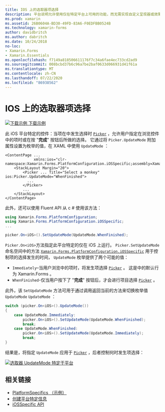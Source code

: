 ```yaml
---
title: IOS 上的选取器项选择
description: 平台说明允许使用仅在特定平台上可用的功能，而无需实现自定义呈现器或效果。 本文介绍如何使用特定于 iOS 平台的来控制选取器中发生项目选择的时间。
ms.prod: xamarin
ms.assetid: 26B0604A-BD30-49FD-83A6-F0EDFBB0524B
ms.technology: xamarin-forms
author: davidbritch
ms.author: dabritch
ms.date: 10/24/2018
no-loc:
- Xamarin.Forms
- Xamarin.Essentials
ms.openlocfilehash: f7149a818506611176f7c34a6fae4ec733cd2ad9
ms.sourcegitcommit: 008bcbd37b6c96a7be2baf0633d066931d41f61a
ms.translationtype: MT
ms.contentlocale: zh-CN
ms.lasthandoff: 07/22/2020
ms.locfileid: "86938562"
---
```

# <a name="picker-item-selection-on-ios"></a>IOS 上的选取器项选择

[![下载示例](~/media/shared/download.png) 下载示例](https://docs.microsoft.com/samples/xamarin/xamarin-forms-samples/userinterface-platformspecifics)

此 iOS 平台特定的控件：当项在中发生选择时 [`Picker`](xref:Xamarin.Forms.Picker) ，允许用户指定在浏览控件中的项时或在按 "**完成**" 按钮后所做的选择。 它通过将 `Picker.UpdateMode` 附加属性设置为枚举的值，在 XAML 中使用 `UpdateMode` ：

```xaml
<ContentPage ...
             xmlns:ios="clr-namespace:Xamarin.Forms.PlatformConfiguration.iOSSpecific;assembly=Xamarin.Forms.Core">
    <StackLayout Margin="20">
        <Picker ... Title="Select a monkey" ios:Picker.UpdateMode="WhenFinished">
          ...
        </Picker>
        ...
    </StackLayout>
</ContentPage>
```

此外，还可以使用 Fluent API 从 c # 使用该方法：

```csharp
using Xamarin.Forms.PlatformConfiguration;
using Xamarin.Forms.PlatformConfiguration.iOSSpecific;
...

picker.On<iOS>().SetUpdateMode(UpdateMode.WhenFinished);
```

`Picker.On<iOS>`方法指定此平台特定的仅在 iOS 上运行。 `Picker.SetUpdateMode`命名空间中的方法 [`Xamarin.Forms.PlatformConfiguration.iOSSpecific`](xref:Xamarin.Forms.PlatformConfiguration.iOSSpecific) 用于控制项的选择发生的时间， `UpdateMode` 枚举提供了两个可能的值：

- `Immediately`–当用户浏览中的项时，将发生项选择 [`Picker`](xref:Xamarin.Forms.Picker) 。 这是中的默认行为 Xamarin.Forms 。
- `WhenFinished`-仅当用户按下了 "**完成**" 按钮后，才会进行项目选择 [`Picker`](xref:Xamarin.Forms.Picker) 。

此外，该 `SetUpdateMode` 方法可用于通过调用返回当前的方法来切换枚举值 `UpdateMode` `UpdateMode` ：

```csharp
switch (picker.On<iOS>().UpdateMode())
{
    case UpdateMode.Immediately:
        picker.On<iOS>().SetUpdateMode(UpdateMode.WhenFinished);
        break;
    case UpdateMode.WhenFinished:
        picker.On<iOS>().SetUpdateMode(UpdateMode.Immediately);
        break;
}
```

结果是，将指定 `UpdateMode` 应用于 [`Picker`](xref:Xamarin.Forms.Picker) ，后者控制何时发生项选择：

[![选取器 UpdateMode 特定于平台](picker-selection-images/picker-updatemode.png)](picker-selection-images/picker-updatemode-large.png#lightbox "选取器 UpdateMode 特定于平台")

## <a name="related-links"></a>相关链接

- [PlatformSpecifics （示例）](https://docs.microsoft.com/samples/xamarin/xamarin-forms-samples/userinterface-platformspecifics)
- [创建平台特定信息](~/xamarin-forms/platform/platform-specifics/index.md#creating-platform-specifics)
- [iOSSpecific API](xref:Xamarin.Forms.PlatformConfiguration.iOSSpecific)
